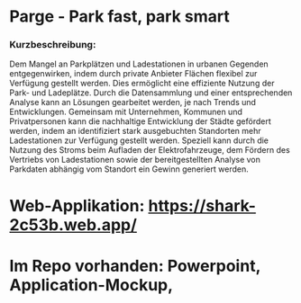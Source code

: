 # Parge - Park fast, park smart
### Kurzbeschreibung:
Dem Mangel an Parkplätzen und Ladestationen in urbanen Gegenden entgegenwirken, indem durch private Anbieter Flächen flexibel zur Verfügung gestellt werden. Dies ermöglicht eine effiziente Nutzung der Park- und Ladeplätze. Durch die Datensammlung und einer entsprechenden Analyse kann an Lösungen gearbeitet werden, je nach Trends und Entwicklungen. Gemeinsam mit Unternehmen,  Kommunen und Privatpersonen kann die nachhaltige Entwicklung der Städte gefördert werden, indem an identifiziert stark ausgebuchten Standorten mehr Ladestationen zur Verfügung gestellt werden. Speziell kann durch die Nutzung des Stroms beim Aufladen der Elektrofahrzeuge, dem Fördern des Vertriebs von Ladestationen sowie der bereitgestellten Analyse von Parkdaten abhängig vom Standort ein Gewinn generiert werden.
# Web-Applikation: https://shark-2c53b.web.app/
# Im Repo vorhanden: Powerpoint, Application-Mockup, 
